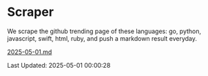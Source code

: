 # Scraper

We scrape the github trending page of these languages: go, python, javascript, swift, html, ruby, and push a markdown result everyday.

[2025-05-01.md](https://github.com/henson/Scraper/blob/master/2025-05-01.md)

Last Updated: 2025-05-01 00:00:28